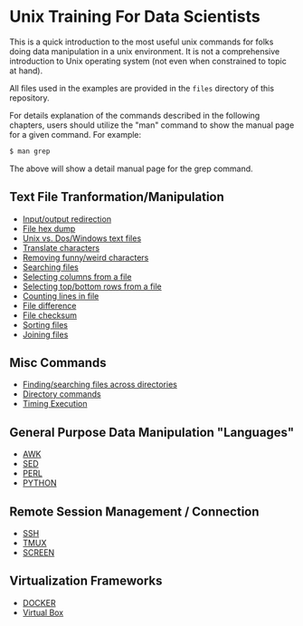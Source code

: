 # Unix Training For Data Scientists

This is a quick introduction to the most useful unix commands for folks doing data manipulation in a unix environment.  It is not a comprehensive introduction to Unix operating system (not even when constrained to topic at hand).

All files used in the examples are provided in the `files` directory of this repository.

For details explanation of the commands described in the following chapters, users should utilize the "man" command to show the manual page for a given command.  For example:
```bash
$ man grep
```
The above will show a detail manual page for the grep command.

## Text File Tranformation/Manipulation
* [Input/output redirection](redirect.md)
* [File hex dump](od_cmd.md)
* [Unix vs. Dos/Windows text files](dos_unix_files.md)
* [Translate characters](tr_cmd.md)
* [Removing funny/weird characters](funny_chars.md)
* [Searching files](grep_cmd.md)
* [Selecting columns from a file](cut_cmd.md)
* [Selecting top/bottom rows from a file](head_tail_cmd.md)
* [Counting lines in file](wc_cmd.md)
* [File difference](diff_cmp_cmd.md)
* [File checksum](checksum_cmd.md)
* [Sorting files](sort_cmd.md)
* [Joining files](join_cmd.md)

## Misc Commands
* [Finding/searching files across directories](find_cmd.md)
* [Directory commands](dir_cmds.md)
* [Timing Execution](time_cmd.md)

## General Purpose Data Manipulation "Languages"
* [AWK](awk_cmd.md)
* [SED](sed_cmd.md)
* [PERL](perl_cmd.md)
* [PYTHON](python_cmd.md)

## Remote Session Management / Connection
* [SSH](ssh_cmd.md)
* [TMUX](tmux_cmd.md)
* [SCREEN](screen_cmd.md)

## Virtualization Frameworks
* [DOCKER](docker.md)
* [Virtual Box](virtualbox.md)
